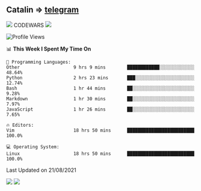 ## Catalin => [telegram](https://t.me/catalinhimself) 
![](https://www.codewars.com/users/Catalinhimself/badges/micro) CODEWARS
![](https://github.com/Catalinhimself/Catalinhimself/blob/main/Sakura_Nene_CPP.jpg)

<!--START_SECTION:waka-->
![Profile Views](http://img.shields.io/badge/Profile%20Views-3-blue)

📊 **This Week I Spent My Time On** 

```text
💬 Programming Languages: 
Other                    9 hrs 9 mins        ████████████░░░░░░░░░░░░░   48.64% 
Python                   2 hrs 23 mins       ███░░░░░░░░░░░░░░░░░░░░░░   12.74% 
Bash                     1 hr 44 mins        ██░░░░░░░░░░░░░░░░░░░░░░░   9.28% 
Markdown                 1 hr 30 mins        ██░░░░░░░░░░░░░░░░░░░░░░░   7.97% 
JavaScript               1 hr 26 mins        ██░░░░░░░░░░░░░░░░░░░░░░░   7.65%

🔥 Editors: 
Vim                      18 hrs 50 mins      █████████████████████████   100.0%

💻 Operating System: 
Linux                    18 hrs 50 mins      █████████████████████████   100.0%

```


 Last Updated on 21/08/2021
<!--END_SECTION:waka-->

![](https://github-readme-stats.vercel.app/api?username=catalinhimself&count_private=true&show_icons=true&theme=calm)
![](https://github-readme-stats.vercel.app/api/wakatime?username=catalinhimself&theme=calm)

  


